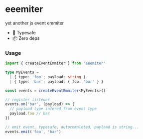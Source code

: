 # eeemiter

yet another js event emmiter

- 🥳 Typesafe
- 📦 Zero deps

### Usage

```ts
import { createEventEmmiter } from 'eeemiter'

type MyEvents =
  | { type: 'foo'; payload: string }
  | { type: 'bar'; payload: { foo: 'bar' } }

const events = createEventEmmiter<MyEvents>()

// register listener
events.on('bar', (payload) => {
  // payload type infered from event type
  payload.foo // bar
})

// emit event, typesafe, autocompleted, payload is string...
events.emit('foo', 'bar')
```
